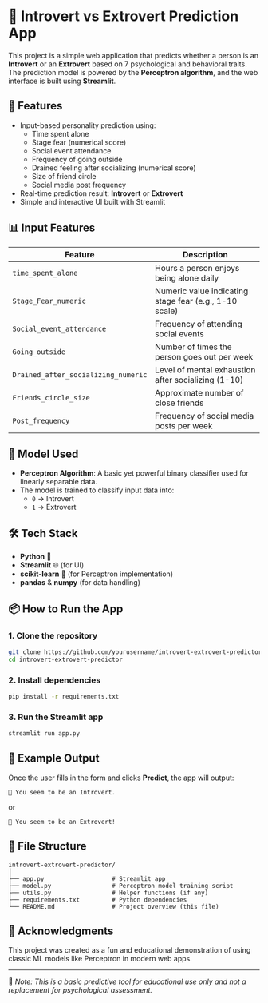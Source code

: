 
# 🧠 Introvert vs Extrovert Prediction App

This project is a simple web application that predicts whether a person is an **Introvert** or an **Extrovert** based on 7 psychological and behavioral traits. The prediction model is powered by the **Perceptron algorithm**, and the web interface is built using **Streamlit**.

## 🚀 Features

- Input-based personality prediction using:
  - Time spent alone
  - Stage fear (numerical score)
  - Social event attendance
  - Frequency of going outside
  - Drained feeling after socializing (numerical score)
  - Size of friend circle
  - Social media post frequency
- Real-time prediction result: **Introvert** or **Extrovert**
- Simple and interactive UI built with Streamlit

## 📊 Input Features

| Feature                        | Description                                                |
|-------------------------------|------------------------------------------------------------|
| `time_spent_alone`            | Hours a person enjoys being alone daily                    |
| `Stage_Fear_numeric`          | Numeric value indicating stage fear (e.g., 1-10 scale)     |
| `Social_event_attendance`     | Frequency of attending social events                       |
| `Going_outside`               | Number of times the person goes out per week               |
| `Drained_after_socializing_numeric` | Level of mental exhaustion after socializing (1-10)  |
| `Friends_circle_size`         | Approximate number of close friends                        |
| `Post_frequency`              | Frequency of social media posts per week                   |

## 🧠 Model Used

- **Perceptron Algorithm**: A basic yet powerful binary classifier used for linearly separable data.
- The model is trained to classify input data into:
  - `0` → Introvert  
  - `1` → Extrovert

## 🛠️ Tech Stack

- **Python** 🐍
- **Streamlit** 🌐 (for UI)
- **scikit-learn** 🤖 (for Perceptron implementation)
- **pandas** & **numpy** (for data handling)

## 📦 How to Run the App

### 1. Clone the repository

```bash
git clone https://github.com/yourusername/introvert-extrovert-predictor.git
cd introvert-extrovert-predictor
```

### 2. Install dependencies

```bash
pip install -r requirements.txt
```

### 3. Run the Streamlit app

```bash
streamlit run app.py
```

## 🧪 Example Output

Once the user fills in the form and clicks **Predict**, the app will output:
```
🔮 You seem to be an Introvert.
```
or
```
🎉 You seem to be an Extrovert!
```

## 📁 File Structure

```
introvert-extrovert-predictor/
│
├── app.py                   # Streamlit app
├── model.py                 # Perceptron model training script
├── utils.py                 # Helper functions (if any)
├── requirements.txt         # Python dependencies
└── README.md                # Project overview (this file)
```

## 🙌 Acknowledgments

This project was created as a fun and educational demonstration of using classic ML models like Perceptron in modern web apps.

---

🧩 *Note: This is a basic predictive tool for educational use only and not a replacement for psychological assessment.*
